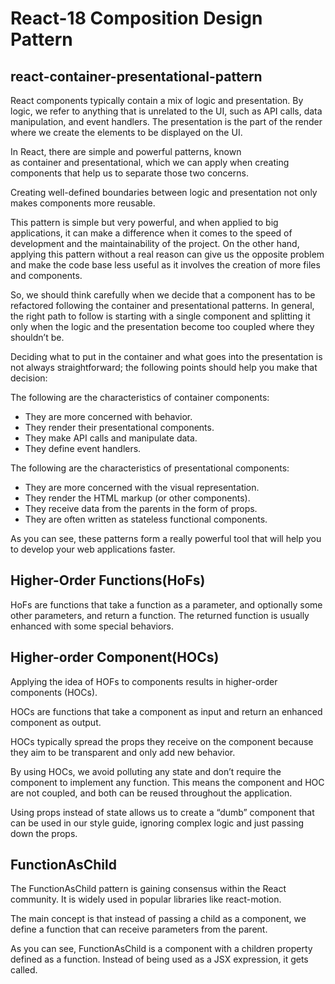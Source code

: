 # React-18 Composition Design Pattern

## react-container-presentational-pattern

React components typically contain a mix of logic and presentation. By logic, we refer to anything that is unrelated to the UI, such as API calls, data manipulation, and event handlers. The presentation is the part of the render where we create the elements to be displayed on the UI.

In React, there are simple and powerful patterns, known as container and presentational, which we can apply when creating components that help us to separate those two concerns.

Creating well-defined boundaries between logic and presentation not only makes components more reusable.

This pattern is simple but very powerful, and when applied to big applications, it can make a difference when it comes to the speed of development and the maintainability of the project. On the other hand, applying this pattern without a real reason can give us the opposite problem and make the code base less useful as it involves the creation of more files and components.

So, we should think carefully when we decide that a component has to be refactored following the container and presentational patterns. In general, the right path to follow is starting with a single component and splitting it only when the logic and the presentation become too coupled where they shouldn’t be.

Deciding what to put in the container and what goes into the presentation is not always straightforward; the following points should help you make that decision:

The following are the characteristics of container components:

- They are more concerned with behavior.
- They render their presentational components.
- They make API calls and manipulate data.
- They define event handlers.

The following are the characteristics of presentational components:

- They are more concerned with the visual representation.
- They render the HTML markup (or other components).
- They receive data from the parents in the form of props.
- They are often written as stateless functional components.

As you can see, these patterns form a really powerful tool that will help you to develop your web applications faster.

## Higher-Order Functions(HoFs)

HoFs are functions that take a function as a parameter, and optionally some other parameters, and return a function. The returned function is usually enhanced with some special behaviors.

## Higher-order Component(HOCs)

Applying the idea of HOFs to components results in higher-order components (HOCs).

HOCs are functions that take a component as input and return an enhanced component as output.

HOCs typically spread the props they receive on the component because they aim to be transparent and only add new behavior.

By using HOCs, we avoid polluting any state and don’t require the component to implement any function. This means the component and HOC are not coupled, and both can be reused throughout the application.

Using props instead of state allows us to create a “dumb” component that can be used in our style guide, ignoring complex logic and just passing down the props.

## FunctionAsChild

The FunctionAsChild pattern is gaining consensus within the React community. It is widely used in popular libraries like react-motion.

The main concept is that instead of passing a child as a component, we define a function that can receive parameters from the parent.

As you can see, FunctionAsChild is a component with a children property defined as a function. Instead of being used as a JSX expression, it gets called.
